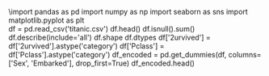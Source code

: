 
\import pandas as pd
import numpy as np
import seaborn as sns
import matplotlib.pyplot as plt
\
df = pd.read_csv('titanic.csv')
df.head()
df.isnull().sum()
df.describe(include='all')
df.shape
df.dtypes
df['2urvived'] = df['2urvived'].astype('category')
df['Pclass'] = df['Pclass'].astype('category')
df_encoded = pd.get_dummies(df, columns=['Sex', 'Embarked'], drop_first=True)
df_encoded.head()